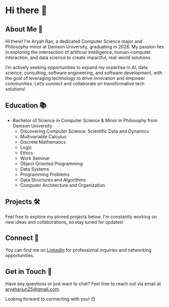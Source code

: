 # Hi there 👋

## About Me 🚀
Hi there! I’m Aryah Rao, a dedicated Computer Science major and Philosophy minor at Denison University, graduating in 2026. My passion lies in exploring the intersection of artificial intelligence, human-computer interaction, and data science to create impactful, real-world solutions.

I’m actively seeking opportunities to expand my expertise in AI, data science, consulting, software engineering, and software development, with the goal of leveraging technology to drive innovation and empower communities. Let’s connect and collaborate on transformative tech solutions!

## Education 📚
- Bachelor of Science in Computer Science & Minor in Philosophy from Denison University
  - Discovering Computer Science: Scientific Data and Dynamics
  - Multivariable Calculus
  - Discrete Mathematics
  - Logic
  - Ethics
  - Work Seminar
  - Object Oriented Programming
  - Data Systems
  - Programming Problems
  - Data Structures and Algorithms
  - Computer Architecture and Organization

## Projects 🛠️
Feel free to explore my pinned projects below. I'm constantly working on new ideas and collaborations, so stay tuned for updates!

## Connect 🔗
You can find me on [LinkedIn](https://www.linkedin.com/in/aryah-rao/) for professional inquiries and networking opportunities.

## Get in Touch 📧
Have any questions or just want to chat? Feel free to reach out via email at [aryaharjun25@gmail.com](mailto:aryaharjun25@gmail.com).

Looking forward to connecting with you! 😊
